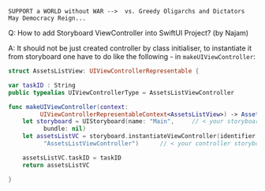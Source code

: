 ```
SUPPORT a WORLD without WAR -->  vs. Greedy Oligarchs and Dictators
May Democracy Reign... 
```

Q: How to add Storyboard ViewController into SwiftUI Project? (by Najam)

A: It should not be just created controller by class initialiser, to instantiate it from 
storyboard one have to do like the following - in `makeUIViewController`:

```swift
struct AssetsListView: UIViewControllerRepresentable {

var taskID : String
public typealias UIViewControllerType = AssetsListViewController

func makeUIViewController(context: 
         UIViewControllerRepresentableContext<AssetsListView>) -> AssetsListViewController {
    let storyboard = UIStoryboard(name: "Main",     // < your storyboard name here
          bundle: nil)
    let assetsListVC = storyboard.instantiateViewController(identifier: 
          "AssetsListViewController")      // < your controller storyboard id here

    assetsListVC.taskID = taskID
    return assetsListVC

}
```
